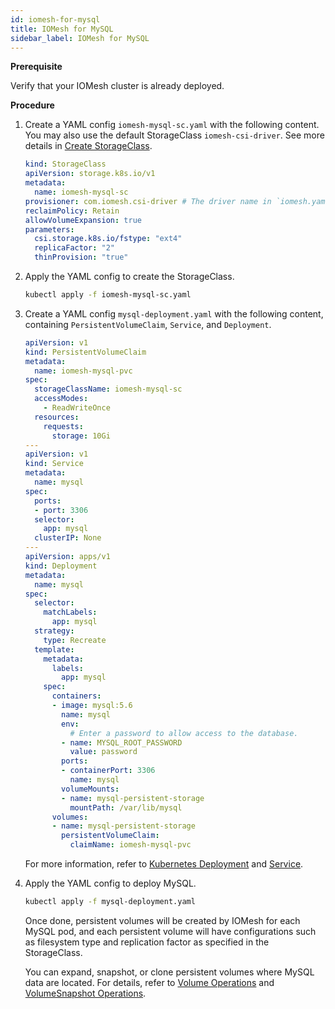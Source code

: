 ```yaml
---
id: iomesh-for-mysql
title: IOMesh for MySQL
sidebar_label: IOMesh for MySQL
---
```



**Prerequisite**

Verify that your IOMesh cluster is already deployed. 

**Procedure**
1. Create a YAML config `iomesh-mysql-sc.yaml` with the following content. You may also use the default StorageClass `iomesh-csi-driver`. See more details in [Create StorageClass](../volume-operations/create-storageclass.md).

    ```yaml
    kind: StorageClass
    apiVersion: storage.k8s.io/v1
    metadata:
      name: iomesh-mysql-sc
    provisioner: com.iomesh.csi-driver # The driver name in `iomesh.yaml`.
    reclaimPolicy: Retain
    allowVolumeExpansion: true
    parameters:
      csi.storage.k8s.io/fstype: "ext4"
      replicaFactor: "2"
      thinProvision: "true"
    ```

2. Apply the YAML config to create the StorageClass.

    ```bash
    kubectl apply -f iomesh-mysql-sc.yaml
    ```
3. Create a YAML config `mysql-deployment.yaml` with the following content,  containing `PersistentVolumeClaim`, `Service`, and `Deployment`.
    ```yaml
    apiVersion: v1
    kind: PersistentVolumeClaim
    metadata:
      name: iomesh-mysql-pvc 
    spec:
      storageClassName: iomesh-mysql-sc
      accessModes:
        - ReadWriteOnce
      resources:
        requests:
          storage: 10Gi
    ---
    apiVersion: v1
    kind: Service
    metadata:
      name: mysql
    spec:
      ports:
      - port: 3306
      selector:
        app: mysql
      clusterIP: None
    ---
    apiVersion: apps/v1
    kind: Deployment
    metadata:
      name: mysql
    spec:
      selector:
        matchLabels:
          app: mysql
      strategy:
        type: Recreate
      template:
        metadata:
          labels:
            app: mysql
        spec:
          containers:
          - image: mysql:5.6
            name: mysql
            env:
              # Enter a password to allow access to the database.
            - name: MYSQL_ROOT_PASSWORD
              value: password
            ports:
            - containerPort: 3306
              name: mysql
            volumeMounts:
            - name: mysql-persistent-storage
              mountPath: /var/lib/mysql
          volumes:
          - name: mysql-persistent-storage
            persistentVolumeClaim:
              claimName: iomesh-mysql-pvc 
    ```

    For more information, refer to [Kubernetes Deployment](https://kubernetes.io/docs/concepts/workloads/controllers/deployment/) and [Service](https://kubernetes.io/docs/concepts/services-networking/service/).

4. Apply the YAML config to deploy MySQL.

    ```bash
    kubectl apply -f mysql-deployment.yaml
    ```

    Once done, persistent volumes will be created by IOMesh for each MySQL pod, and each persistent volume will have configurations such as filesystem type and replication factor as specified in the StorageClass.

    You can expand, snapshot, or clone persistent volumes where MySQL data are located. For details, refer to [Volume Operations](../volume-operations/expand-pv.md) and [VolumeSnapshot Operations](../volumesnapshot-operations/restore-volumesnapshot.md).